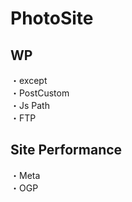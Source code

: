 # PhotoSite  

## WP  
・except          
・PostCustom  
・Js Path  
・FTP

## Site Performance
・Meta  
・OGP
